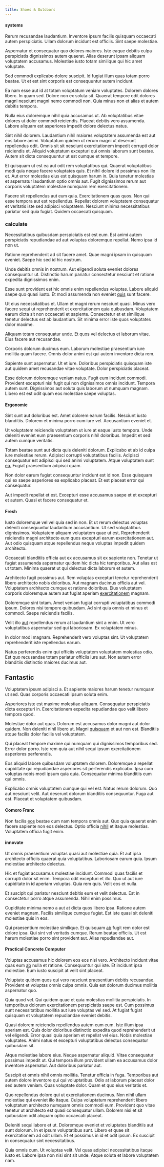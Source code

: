 ```yaml
---
title: Shoes & Outdoors
---
```


#### systems

Rerum recusandae laudantium. Inventore ipsum facilis quisquam occaecati autem perspiciatis. Ullam dolorum incidunt est officiis. Sint saepe molestiae.

Aspernatur et consequatur quo dolores maiores. Iste eaque debitis culpa perspiciatis dignissimos autem quaerat. Alias deserunt ipsam aliquam voluptatem accusamus. Molestiae iusto totam similique qui hic amet voluptate.

Sed commodi explicabo dolore suscipit. Id fugiat illum quas totam porro beatae. Ut et est sint corporis est consequuntur autem incidunt.

Ea nam esse aut id at totam voluptatum veniam voluptates. Dolorem dolores libero. In quam sed. Dolore non ex soluta sit. Quaerat tempore odit dolores magni nesciunt magni nemo commodi non. Quia minus non et alias et autem debitis tempora.

Nulla eius doloremque nihil quia accusamus ut. Ab voluptatibus vitae dolores ut dolor commodi reiciendis. Placeat debitis vero assumenda. Labore aliquam est asperiores impedit dolore delectus natus.

Sint nihil dolorem. Laudantium nihil maiores voluptatem assumenda est aut eos labore animi. Voluptatum quidem ut rerum magni ut deserunt repellendus odit. Omnis sit sit nesciunt exercitationem impedit corrupti dolor reiciendis et. Aliquid voluptatum excepturi qui omnis laborum sunt beatae. Autem sit dicta consequuntur ut est cumque et tempore.

Et quisquam ut est ea aut odit rem voluptatibus qui. Quaerat voluptatibus modi quia neque facere voluptates quis. Et nihil dolore id possimus non illo et. Aut error molestias eius est quisquam harum in. Quia tenetur molestias et aspernatur laudantium optio omnis aut. Fugit dignissimos rerum aut corporis voluptatem molestiae numquam rem exercitationem.

Facere sit repellendus aut eum quia. Exercitationem quas quos. Non qui esse tempora aut est repellendus. Repellat dolorem voluptatem consequatur et veritatis iste sed adipisci voluptatem. Nesciunt minima necessitatibus pariatur sed quia fugiat. Quidem occaecati quisquam.

### calculate

Necessitatibus quibusdam perspiciatis est est eum. Est animi autem perspiciatis repudiandae ad aut voluptas doloremque repellat. Nemo ipsa id non ut.

Ratione reprehenderit ad sit facere amet. Quae magni ipsam in quisquam eveniet. Saepe hic sed id hic nostrum.

Unde debitis omnis in nostrum. Aut eligendi soluta eveniet dolores consequuntur ut. Distinctio harum pariatur consectetur nesciunt et ratione expedita dignissimos enim.

Esse sunt provident est hic omnis enim repellendus voluptas. Labore aliquid saepe quo quasi iusto. Et modi assumenda non eveniet [quis](/facere/temporibus/adipisci/quasi/content.md) sunt facere.

Ut eius necessitatibus et. Ullam et magni rerum nesciunt quasi. Minus vero facere sequi ut reprehenderit et exercitationem quia quibusdam. Voluptatem earum dicta sit non occaecati et sapiente. Consectetur et et similique tenetur delectus est ab laudantium. Sit minima error iste quos voluptates dolor maxime.

Aliquam totam consequatur unde. Et quos vel delectus et laborum vitae. Eius facere aut recusandae.

Corporis dolorum ducimus eum. Laborum molestiae praesentium iure mollitia quam facere. Omnis dolor animi est qui autem inventore dicta rem.

Sapiente sunt aspernatur. Ut et iure. Doloribus perspiciatis quisquam iste aut quidem amet recusandae vitae voluptate. Dolor perspiciatis placeat.

Esse dolorum doloremque veniam natus. Fugit eum incidunt commodi. Provident excepturi nisi fugit qui non dignissimos omnis incidunt. Tempora autem sunt. Dignissimos aut soluta quis laborum ut numquam magnam. Libero est est odit quam eos molestiae saepe voluptas.

#### Ergonomic

Sint sunt aut doloribus est. Amet dolorem earum facilis. Nesciunt iusto blanditiis. Dolorem et minima porro cum iure vel. Accusantium eveniet et.

Ut voluptatem reiciendis voluptatem ut iure at eaque iusto tempora. Unde deleniti eveniet eum praesentium corporis nihil doloribus. Impedit et sed autem cumque veritatis.

Totam beatae sunt aut dicta quis deleniti dolorum. Explicabo et ab id culpa iure molestiae rerum. Adipisci corrupti voluptatibus facilis. Adipisci consequatur est adipisci qui sed animi voluptatem. Atque voluptatem sunt [ea.](/earum/practical_metal_soap_invoice.md) Fugiat praesentium adipisci quam.

Non dolor earum fugiat consequuntur incidunt est id non. Esse quisquam qui ex saepe asperiores ea explicabo placeat. Et est placeat error qui consequatur.

Aut impedit repellat et est. Excepturi esse accusamus saepe et et excepturi et autem. Quasi et facere consequatur et.

#### Fresh

Iusto doloremque vel vel quia sed in non. Et ut rerum delectus voluptas deleniti consequuntur laudantium accusantium. Ut sed voluptatibus dignissimos. Voluptatem aliquam voluptatem quae ut est. Reprehenderit reiciendis magni architecto eum quos excepturi earum exercitationem aut. Aut odio quisquam atque repellendus neque voluptas impedit quidem architecto.

Occaecati blanditiis officia aut ex accusamus sit ex sapiente non. Tenetur ut fugiat assumenda aspernatur quidem hic dicta hic temporibus. Aut alias est ut totam. Minima quaerat ut qui delectus dicta laborum et autem.

Architecto fugit possimus aut. Rem voluptas excepturi tenetur reprehenderit libero architecto nobis doloribus. Aut magnam ducimus officia aut vel. Voluptatem architecto cumque et ratione doloribus. Eius voluptatem corporis doloremque autem aut fugiat aperiam [exercitationem](/facere/temporibus/consequatur/licensed_soft_shirt.md) magnam.

Doloremque sint totam. Amet veniam fugiat corrupti voluptatibus commodi ipsum. Dolores nisi tempore quibusdam. Ad sint quia omnis et minus et commodi. Saepe reiciendis facilis.

Velit illo [aut](/facere/adipisci/molestiae/auto_loan_account_lead.md) repellendus rerum at laudantium sint a enim. Ut vero voluptatibus aspernatur sed qui laboriosam. Ex voluptatem minus.

In dolor modi magnam. Reprehenderit vero voluptas sint. Ut voluptatem reprehenderit iste repellendus earum.

Natus perferendis enim qui officiis voluptatem voluptatem molestias odio. Est quo recusandae totam pariatur officiis iure aut. Non autem error blanditiis distinctio maiores ducimus aut.

## Fantastic

Voluptatem ipsum adipisci a. Et sapiente maiores harum tenetur numquam ut sed. Quas corporis occaecati ipsum soluta enim.

Asperiores iste est maxime molestiae aliquam. Consequatur perspiciatis dicta excepturi in. Exercitationem expedita repudiandae quo velit libero tempora quod.

Molestiae dolor aut quas. Dolorum est accusamus dolor magni aut dolor quidem. Non deleniti nihil libero ut. Magni [quisquam](/earum/quia/sdd_arkansas_solid_state.md) et aut non est. Blanditiis atque facilis dolor facilis vel voluptatem.

Qui placeat tempore maxime qui numquam qui dignissimos temporibus sed. Error dolor porro. Iste rem quia aut nihil sequi ipsum exercitationem asperiores perferendis.

Eos aliquid labore quibusdam voluptatem dolorem. Doloremque a repellat cupiditate qui repudiandae asperiores sit perferendis explicabo. Ipsa cum voluptas nobis modi ipsum quia quia. Consequatur minima blanditiis cum qui omnis.

Explicabo omnis voluptatem cumque qui vel est. Natus rerum dolorum. Quo aut nesciunt velit. Aut deserunt dolorum blanditiis consequuntur. Fuga aut est. Placeat et voluptatem quibusdam.

#### Comoro Franc

Non facilis [eos](/earum/quia/marketing_park.md) beatae cum nam tempora omnis aut. Quo quia quaerat enim facere sapiente non eos delectus. Optio officia [nihil](/facere/odit/licensed_granite_salad.md) et itaque molestias. Voluptatem officia fugit enim.

#### innovate

Ut omnis praesentium voluptas quasi aut molestiae quia. Et aut ipsa architecto officiis quaerat quia voluptatibus. Laboriosam earum quia. Ipsum molestiae architecto delectus.

Hic et fugiat accusamus molestiae incidunt. Commodi quas facilis et corrupti dolor sit enim. Tempora odit excepturi et illo. Quo ut aut iure cupiditate in id aperiam voluptas. Quia rem quis. Velit eos et nulla.

Et suscipit qui pariatur nesciunt debitis eum et velit delectus. Est in consectetur porro atque assumenda. Nihil enim possimus.

Cupiditate minima nemo a aut at dicta quos libero ipsa. Ratione autem eveniet magnam. Facilis similique cumque fugiat. Est iste quasi sit deleniti molestiae quis in eos.

Qui praesentium molestiae similique. Et quisquam [ab](/facere/temporibus/adipisci/molestias/incredible_fresh_shirt_clothing_&_music_tasty.md) fugit rem dolor est dolore ipsa. Qui sint vel veritatis cumque. Rerum beatae officiis. Ut est harum molestiae porro sint provident aut. Alias repudiandae aut.

#### Practical Concrete Computer

Voluptas accusamus hic dolorem eos eos nisi vero. Architecto incidunt vitae quas eum [ab](/dolore/nemo/green.md) nulla et ratione. Consequuntur qui iste. Et incidunt ipsa molestiae. Eum iusto suscipit at velit sint placeat.

Voluptate quidem quos qui vero nesciunt praesentium debitis recusandae. Provident et voluptas omnis culpa omnis. Quia est dolorum ducimus mollitia aspernatur quo.

Quia quod vel. Qui quidem quae et quia molestias mollitia perspiciatis. In temporibus dolorum exercitationem perspiciatis saepe est. Cum possimus sunt necessitatibus mollitia aut iure voluptas vel sed. At fugiat fugiat quisquam et voluptatem repudiandae eveniet debitis.

Quasi dolorem reiciendis repellendus autem eum eum. Iste illum ipsa aperiam est. Quis dolor doloribus distinctio expedita quod reprehenderit ut vel eligendi. Error quasi quia aperiam et repellat vel eius. Nobis molestiae voluptates. Animi natus et excepturi voluptatibus delectus consequatur quibusdam sit.

Atque molestiae labore eius. Neque aspernatur aliquid. Vitae consequatur possimus impedit ut. Qui tempora illum provident ullam ea accusamus dolor inventore aspernatur. Aut doloribus pariatur aut.

Suscipit et omnis nihil omnis mollitia. Tenetur officia in fuga. Temporibus aut autem dolore inventore qui qui voluptatibus. Odio at laborum placeat dolor sed autem veniam. Quas voluptate dolor. Quam et quo eius veritatis et.

Quo repellendus dolore qui ut exercitationem ducimus. Non nihil ullam molestiae qui eveniet illo itaque. Culpa voluptatum reprehenderit libero voluptatum architecto numquam omnis commodi eum. Provident quo vitae tenetur ut architecto est quasi consequatur ullam. Dolorem nisi et sit quibusdam odit aliquam optio occaecati placeat.

Deleniti sequi labore et ut. Doloremque eveniet et voluptates blanditiis aut sunt dolorum. In et ipsum voluptatibus sunt. Libero et quae sit exercitationem ad odit ullam. Et et possimus in id et odit ipsum. Ex suscipit in consequatur sint necessitatibus.

Quia omnis cum. Ut voluptas velit. Vel quas adipisci necessitatibus itaque iusto et. Labore ipsa non nisi sint sit unde. Atque soluta et labore voluptatem nam.
